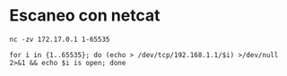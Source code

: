 # Escaneo con netcat

```
nc -zv 172.17.0.1 1-65535 
```

```
for i in {1..65535}; do (echo > /dev/tcp/192.168.1.1/$i) >/dev/null 2>&1 && echo $i is open; done
```